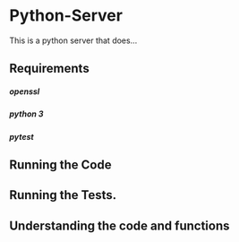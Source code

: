 # Python-Server

This is a python server that does...


## Requirements

##### openssl

##### python 3

##### pytest

## Running the Code

## Running the Tests.

## Understanding the code and functions
